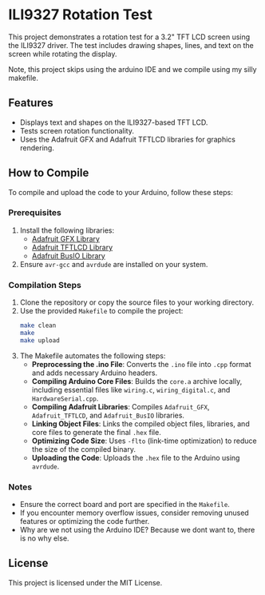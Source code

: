 # ILI9327 Rotation Test

This project demonstrates a rotation test for a 3.2" TFT LCD screen using the ILI9327 driver. The test includes drawing shapes, lines, and text on the screen while rotating the display.

Note, this project skips using the arduino IDE and we compile using my silly makefile.

## Features

- Displays text and shapes on the ILI9327-based TFT LCD.
- Tests screen rotation functionality.
- Uses the Adafruit GFX and Adafruit TFTLCD libraries for graphics rendering.

## How to Compile

To compile and upload the code to your Arduino, follow these steps:

### Prerequisites

1. Install the following libraries:
	- [Adafruit GFX Library](https://github.com/adafruit/Adafruit-GFX-Library)
	- [Adafruit TFTLCD Library](https://github.com/adafruit/TFTLCD-Library)
	- [Adafruit BusIO Library](https://github.com/adafruit/Adafruit_BusIO)
2. Ensure `avr-gcc` and `avrdude` are installed on your system.

### Compilation Steps

1. Clone the repository or copy the source files to your working directory.
2. Use the provided `Makefile` to compile the project:
	```bash
	make clean
	make
	make upload
	```
3. The Makefile automates the following steps:
	- **Preprocessing the .ino File**: Converts the `.ino` file into `.cpp` format and adds necessary Arduino headers.
	- **Compiling Arduino Core Files**: Builds the `core.a` archive locally, including essential files like `wiring.c`, `wiring_digital.c`, and `HardwareSerial.cpp`.
	- **Compiling Adafruit Libraries**: Compiles `Adafruit_GFX`, `Adafruit_TFTLCD`, and `Adafruit_BusIO` libraries.
	- **Linking Object Files**: Links the compiled object files, libraries, and core files to generate the final `.hex` file.
	- **Optimizing Code Size**: Uses `-flto` (link-time optimization) to reduce the size of the compiled binary.
	- **Uploading the Code**: Uploads the `.hex` file to the Arduino using `avrdude`.

### Notes

- Ensure the correct board and port are specified in the `Makefile`.
- If you encounter memory overflow issues, consider removing unused features or optimizing the code further.
- Why are we not using the Arduino IDE? Because we dont want to, there is no why else. 

## License

This project is licensed under the MIT License.

